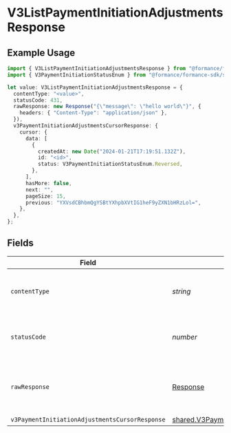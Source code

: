 # V3ListPaymentInitiationAdjustmentsResponse

## Example Usage

```typescript
import { V3ListPaymentInitiationAdjustmentsResponse } from "@formance/formance-sdk/sdk/models/operations";
import { V3PaymentInitiationStatusEnum } from "@formance/formance-sdk/sdk/models/shared";

let value: V3ListPaymentInitiationAdjustmentsResponse = {
  contentType: "<value>",
  statusCode: 431,
  rawResponse: new Response("{\"message\": \"hello world\"}", {
    headers: { "Content-Type": "application/json" },
  }),
  v3PaymentInitiationAdjustmentsCursorResponse: {
    cursor: {
      data: [
        {
          createdAt: new Date("2024-01-21T17:19:51.132Z"),
          id: "<id>",
          status: V3PaymentInitiationStatusEnum.Reversed,
        },
      ],
      hasMore: false,
      next: "",
      pageSize: 15,
      previous: "YXVsdCBhbmQgYSBtYXhpbXVtIG1heF9yZXN1bHRzLol=",
    },
  },
};
```

## Fields

| Field                                                                                                                             | Type                                                                                                                              | Required                                                                                                                          | Description                                                                                                                       |
| --------------------------------------------------------------------------------------------------------------------------------- | --------------------------------------------------------------------------------------------------------------------------------- | --------------------------------------------------------------------------------------------------------------------------------- | --------------------------------------------------------------------------------------------------------------------------------- |
| `contentType`                                                                                                                     | *string*                                                                                                                          | :heavy_check_mark:                                                                                                                | HTTP response content type for this operation                                                                                     |
| `statusCode`                                                                                                                      | *number*                                                                                                                          | :heavy_check_mark:                                                                                                                | HTTP response status code for this operation                                                                                      |
| `rawResponse`                                                                                                                     | [Response](https://developer.mozilla.org/en-US/docs/Web/API/Response)                                                             | :heavy_check_mark:                                                                                                                | Raw HTTP response; suitable for custom response parsing                                                                           |
| `v3PaymentInitiationAdjustmentsCursorResponse`                                                                                    | [shared.V3PaymentInitiationAdjustmentsCursorResponse](../../../sdk/models/shared/v3paymentinitiationadjustmentscursorresponse.md) | :heavy_minus_sign:                                                                                                                | OK                                                                                                                                |